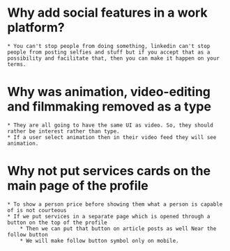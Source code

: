 # Why add social features in a work platform?

    * You can't stop people from doing something, linkedin can't stop people from posting selfies and stuff but if you accept that as a possibility and facilitate that, then you can make it happen on your terms.

# Why was animation, video-editing and filmmaking removed as a type

    * They are all going to have the same UI as video. So, they should rather be interest rather than type.
    * If a user select animation then in their video feed they will see animation.

# Why not put services cards on the main page of the profile

    * To show a person price before showing them what a person is capable of is not courteous
    * If we put services in a separate page which is opened through a button on the top of the profile
        * Then we can put that button on article posts as well Near the follow button
        * We will make follow button symbol only on mobile.
